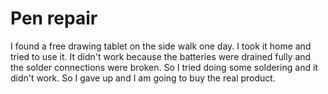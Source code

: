# Pen repair

I found a free drawing tablet on the side walk one day. I took it home and tried to use it. It didn't work because the batteries were drained fully and the solder connections were broken. So I tried doing some soldering and it didn't work. So I gave up and I am going to buy the real product.  
